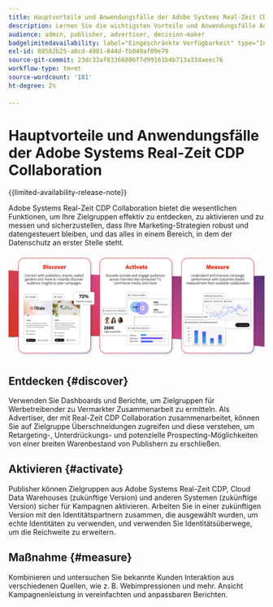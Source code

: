 ```yaml
---
title: Hauptvorteile und Anwendungsfälle der Adobe Systems Real-Zeit CDP Collaboration
description: Lernen Sie die wichtigsten Vorteile und Anwendungsfälle Adobe Systems Zusammenarbeit in der Zeit CDP auf Real- kennen
audience: admin, publisher, advertiser, decision-maker
badgelimitedavailability: label="Eingeschränkte Verfügbarkeit" type="Informative" url="https://helpx.adobe.com/legal/product-descriptions/real-time-customer-data-platform-collaboration.html newtab=true"
exl-id: 88582b25-a0cd-4901-844d-fb049af09e79
source-git-commit: 23dc33af83366806f7d99161b4b713a33daeec76
workflow-type: tm+mt
source-wordcount: '181'
ht-degree: 2%

---
```


# Hauptvorteile und Anwendungsfälle der Adobe Systems Real-Zeit CDP Collaboration

{{limited-availability-release-note}}

Adobe Systems Real-Zeit CDP Collaboration bietet die wesentlichen Funktionen, um Ihre Zielgruppen effektiv zu entdecken, zu aktivieren und zu messen und sicherzustellen, dass Ihre Marketing-Strategien robust und datengesteuert bleiben, und das alles in einem Bereich, in dem der Datenschutz an erster Stelle steht.

![Vorteile und Anwendungsfälle der Zusammenarbeit in der Zeit CDP](/help/assets/benefits-use-cases/discover-activate-measure.png)

## Entdecken {#discover}

Verwenden Sie Dashboards und Berichte, um Zielgruppen für Werbetreibender zu Vermarkter Zusammenarbeit zu ermitteln.
Als Advertiser, der mit Real-Zeit CDP Collaboration zusammenarbeitet, können Sie auf Zielgruppe Überschneidungen zugreifen und diese verstehen, um Retargeting-, Unterdrückungs- und potenzielle Prospecting-Möglichkeiten von einer breiten Warenbestand von Publishern zu erschließen.

## Aktivieren {#activate}

Publisher können Zielgruppen aus Adobe Systems Real-Zeit CDP, Cloud Data Warehouses (zukünftige Version) und anderen Systemen (zukünftige Version) sicher für Kampagnen aktivieren.
Arbeiten Sie in einer zukünftigen Version mit den Identitätspartnern zusammen, die ausgewählt wurden, um echte Identitäten zu verwenden, und verwenden Sie Identitätsüberwege, um die Reichweite zu erweitern.

## Maßnahme {#measure}

Kombinieren und untersuchen Sie bekannte Kunden Interaktion aus verschiedenen Quellen, wie z. B. Webimpressionen und mehr.
Ansicht Kampagnenleistung in vereinfachten und anpassbaren Berichten.

<!--

## Sample use cases

Some use cases that you can explore are:

* [Prospecting](/help/guide/use-cases/prospecting.md)
* [Retargeting](/help/guide/use-cases/retargeting.md)
* [Suppression](/help/guide/use-cases/suppression.md)

-->
